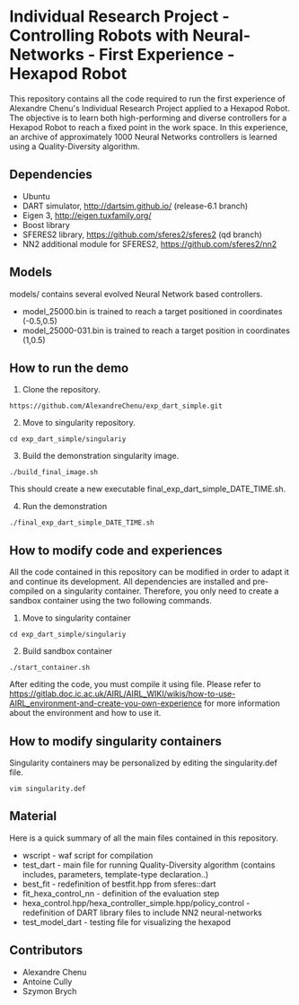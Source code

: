 # Individual Research Project - Controlling Robots with Neural-Networks - First Experience - Hexapod Robot 

This repository contains all the code required to run the first experience of Alexandre Chenu's Individual Research Project 
applied to a Hexapod Robot. The objective is to learn both high-performing and diverse controllers for a Hexapod Robot to reach 
a fixed point in the work space. In this experience, an archive of approximately 1000 Neural Networks controllers is learned 
using a Quality-Diversity algorithm. 

## Dependencies

* Ubuntu
* DART simulator, http://dartsim.github.io/ (release-6.1 branch)
* Eigen 3, http://eigen.tuxfamily.org/
* Boost library
* SFERES2 library, https://github.com/sferes2/sferes2 (qd branch)
* NN2 additional module for SFERES2, https://github.com/sferes2/nn2

## Models

models/ contains several evolved Neural Network based controllers.  

* model_25000.bin is trained to reach a target positioned in coordinates (-0.5,0.5)
* model_25000-031.bin is trained to reach a target position in coordinates (1,0.5)

## How to run the demo

1. Clone the repository.

```
https://github.com/AlexandreChenu/exp_dart_simple.git
```

2. Move to singularity repository.

```
cd exp_dart_simple/singulariy
```

3. Build the demonstration singularity image.

```
./build_final_image.sh
```

This should create a new executable final_exp_dart_simple_DATE_TIME.sh.

4. Run the demonstration

```
./final_exp_dart_simple_DATE_TIME.sh
```

## How to modify code and experiences

All the code contained in this repository can be modified in order to adapt it and continue its development. 
All dependencies are installed and pre-compiled on a singularity container. Therefore, you only need to create a sandbox 
container using the two following commands. 

1. Move to singularity container 
```
cd exp_dart_simple/singulariy
```

2. Build sandbox container 
```
./start_container.sh
```

After editing the code, you must compile it using file. Please refer to https://gitlab.doc.ic.ac.uk/AIRL/AIRL_WIKI/wikis/how-to-use-AIRL_environment-and-create-you-own-experience
for more information about the environment and how to use it. 

## How to modify singularity containers

Singularity containers may be personalized by editing the singularity.def file. 
```
vim singularity.def
```

## Material

Here is a quick summary of all the main files contained in this repository. 

* wscript - waf script for compilation
* test_dart - main file for running Quality-Diversity algorithm (contains includes, parameters, template-type declaration..)
* best_fit - redefinition of bestfit.hpp from sferes::dart 
* fit_hexa_control_nn - definition of the evaluation step
* hexa_control.hpp/hexa_controller_simple.hpp/policy_control - redefinition of DART library files to include NN2 neural-networks
* test_model_dart - testing file for visualizing the hexapod

## Contributors

* Alexandre Chenu 
* Antoine Cully
* Szymon Brych
